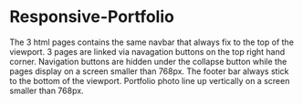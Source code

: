 # Responsive-Portfolio

The 3 html pages contains the same navbar that always fix to the top of the viewport.
3 pages are linked via navagation buttons on the top right hand corner.
Navigation buttons are hidden under the collapse button while the pages display on a screen smaller than 768px.
The footer bar always stick to the bottom of the viewport.
Portfolio photo line up vertically on a screen smaller than 768px.
